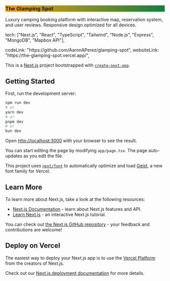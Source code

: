 <h3 class="text-xl sm:text-3xl font-bold mb-4 bg-clip-text text-transparent" 
  style="background-image: linear-gradient(to right, rgb(245, 158, 11), rgb(21, 128, 61));">
  The Glamping Spot
</h3>

<p class="text-gray-300 text-sm sm:text-base mb-6 flex-1 line-clamp-5">
  Luxury camping booking platform with interactive map, reservation system, and user reviews. Responsive design optimized for all devices.
</p>
<p class="text-gray-300 text-sm sm:text-base mb-6 flex-1 line-clamp-5">
 tech: ["Next.js", "React", "TypeScript", "Tailwind", "Node.js", "Express", "MongoDB", "Mapbox API"],
</p>
<p class="text-gray-300 text-sm sm:text-base mb-6 flex-1 line-clamp-5">
  codeLink: "https://github.com/AaronAPerez/glamping-spot",
    websiteLink: "https://the-glamping-spot.vercel.app/",
</p>


This is a [Next.js](https://nextjs.org) project bootstrapped with [`create-next-app`](https://nextjs.org/docs/app/api-reference/cli/create-next-app).

## Getting Started

First, run the development server:

```bash
npm run dev
# or
yarn dev
# or
pnpm dev
# or
bun dev
```

Open [http://localhost:3000](http://localhost:3000) with your browser to see the result.

You can start editing the page by modifying `app/page.tsx`. The page auto-updates as you edit the file.

This project uses [`next/font`](https://nextjs.org/docs/app/building-your-application/optimizing/fonts) to automatically optimize and load [Geist](https://vercel.com/font), a new font family for Vercel.

## Learn More

To learn more about Next.js, take a look at the following resources:

- [Next.js Documentation](https://nextjs.org/docs) - learn about Next.js features and API.
- [Learn Next.js](https://nextjs.org/learn) - an interactive Next.js tutorial.

You can check out [the Next.js GitHub repository](https://github.com/vercel/next.js) - your feedback and contributions are welcome!

## Deploy on Vercel

The easiest way to deploy your Next.js app is to use the [Vercel Platform](https://vercel.com/new?utm_medium=default-template&filter=next.js&utm_source=create-next-app&utm_campaign=create-next-app-readme) from the creators of Next.js.

Check out our [Next.js deployment documentation](https://nextjs.org/docs/app/building-your-application/deploying) for more details.
